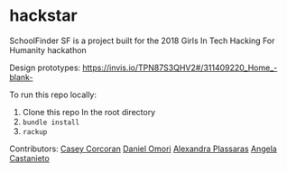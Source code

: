 # hackstar

SchoolFinder SF is a project built for the 2018 Girls In Tech Hacking For Humanity hackathon

Design prototypes: https://invis.io/TPN87S3QHV2#/311409220_Home_-blank-

To run this repo locally:

1. Clone this repo
In the root directory
2. `bundle install`
3. `rackup`

Contributors:
[Casey Corcoran](https://www.linkedin.com/in/casey-corcoran/)
[Daniel Omori](https://www.linkedin.com/in/daniel-omori/)
[Alexandra Plassaras](https://www.linkedin.com/in/alexandraplassaras/)
[Angela Castanieto](https://www.linkedin.com/in/angelacastanieto/)
